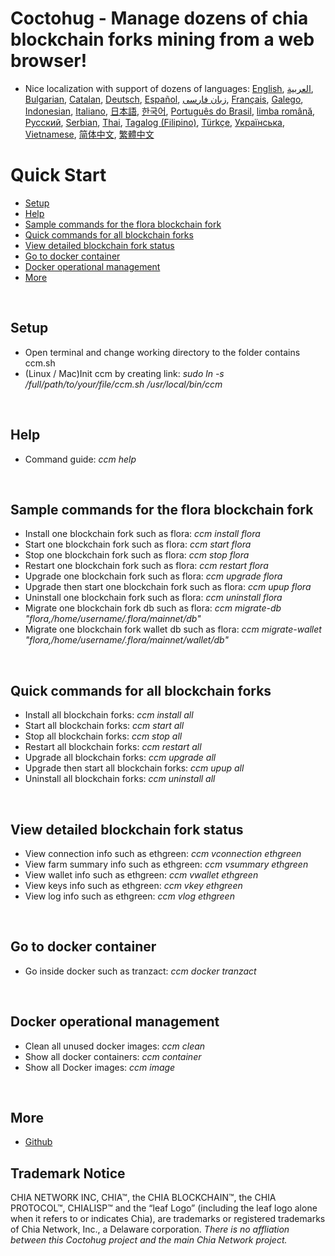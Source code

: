 # Coctohug - Manage dozens of chia blockchain forks  mining from a web browser!
- Nice localization with support of dozens of languages: [English](./ccm_en.md), [العربية](./ccm_ar.md), [Bulgarian](./ccm_bg.md), [Catalan](./ccm_ca.md), [Deutsch](./ccm_de.md), [Español](./ccm_es.md), [زبان فارسی](./ccm_fa.md), [Français](./ccm_fr.md), [Galego](./ccm_gl.md), [Indonesian](./ccm_id.md), [Italiano](./ccm_it.md), [日本語](./ccm_ja.md), [한국어](./ccm_ko.md), [Português do Brasil](./ccm_pt.md), [limba română](./ccm_ro.md), [Русский](./ccm_ru.md), [Serbian](./ccm_sr.md), [Thai](./ccm_th.md), [Tagalog (Filipino)](./ccm_tl.md), [Türkçe](./ccm_tr.md), [Українська](./ccm_uk.md), [Vietnamese](./ccm_vi.md), [简体中文](./ccm_zh-CN.md), [繁體中文](./ccm_zh-TW.md)


# Quick Start
  - [Setup](#ccm-setup)
  - [Help](#ccm-help)
  - [Sample commands for the flora blockchain fork](#ccm-sample)
  - [Quick commands for all blockchain forks](#ccm-all)
  - [View detailed blockchain fork status](#ccm-view)
  - [Go to docker container](#ccm-docker)
  - [Docker operational management](#ccm-docker-manage)
  - [More](#ccm-more)
  

<p id="ccm-setup">&nbsp;</p>

## Setup
- Open terminal and change working directory to the folder contains ccm.sh
- (Linux / Mac)Init ccm by creating link: <i>sudo ln -s /full/path/to/your/file/ccm.sh /usr/local/bin/ccm</i>


<p id="ccm-help">&nbsp;</p>

## Help
- Command guide: <i>ccm help</i>


<p id="ccm-sample">&nbsp;</p>

## Sample commands for the flora blockchain fork
- Install one blockchain fork such as flora: <i>ccm install flora</i>
- Start one blockchain fork such as flora: <i>ccm start flora</i>
- Stop one blockchain fork such as flora: <i>ccm stop flora</i>
- Restart one blockchain fork such as flora: <i>ccm restart flora</i>
- Upgrade one blockchain fork such as flora: <i>ccm upgrade flora</i>
- Upgrade then start one blockchain fork such as flora: <i>ccm upup flora</i>
- Uninstall one blockchain fork such as flora: <i>ccm uninstall flora</i>
- Migrate one blockchain fork db such as flora: <i>ccm migrate-db "flora,/home/username/.flora/mainnet/db"</i>
- Migrate one blockchain fork wallet db such as flora: <i>ccm migrate-wallet "flora,/home/username/.flora/mainnet/wallet/db"</i>


<p id="ccm-all">&nbsp;</p>

## Quick commands for all blockchain forks
- Install all blockchain forks: <i>ccm install all</i>
- Start all blockchain forks: <i>ccm start all</i>
- Stop all blockchain forks: <i>ccm stop all</i>
- Restart all blockchain forks: <i>ccm restart all</i>
- Upgrade all blockchain forks: <i>ccm upgrade all</i>
- Upgrade then start all blockchain forks: <i>ccm upup all</i>
- Uninstall all blockchain forks: <i>ccm uninstall all</i>


<p id="ccm-view">&nbsp;</p>

## View detailed blockchain fork status
- View connection info such as ethgreen: <i>ccm vconnection ethgreen</i>
- View farm summary info such as ethgreen: <i>ccm vsummary ethgreen</i>
- View wallet info such as ethgreen: <i>ccm vwallet ethgreen</i>
- View keys info such as ethgreen: <i>ccm vkey ethgreen</i>
- View log info such as ethgreen: <i>ccm vlog ethgreen</i>


<p id="ccm-docker">&nbsp;</p>

## Go to docker container
- Go inside docker such as tranzact: <i>ccm docker tranzact</i>


<p id="ccm-docker-manage">&nbsp;</p>

## Docker operational management
- Clean all unused docker images: <i>ccm clean</i>
- Show all docker containers: <i>ccm container</i>
- Show all Docker images: <i>ccm image</i>


<p id="ccm-more">&nbsp;</p>

## More
- [Github](https://github.com/raingggg/coctohug-manager)

## Trademark Notice
CHIA NETWORK INC, CHIA™, the CHIA BLOCKCHAIN™, the CHIA PROTOCOL™, CHIALISP™ and the “leaf Logo” (including the leaf logo alone when it refers to or indicates Chia), are trademarks or registered trademarks of Chia Network, Inc., a Delaware corporation. *There is no affliation between this Coctohug project and the main Chia Network project.*
 
 
 
 
